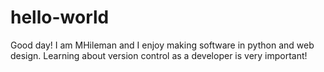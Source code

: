 # hello-world

Good day!
I am MHileman and I enjoy making software in python and web design.
Learning about version control as a developer is very important!
